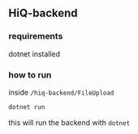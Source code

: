 ## HiQ-backend

### requirements
dotnet installed

### how to run

inside `/hiq-backend/FileUpload`
```bash
dotnet run
```

this will run the backend with `dotnet`
